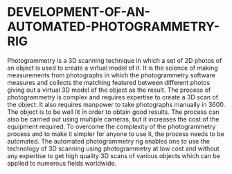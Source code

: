 # DEVELOPMENT-OF-AN-AUTOMATED-PHOTOGRAMMETRY-RIG
Photogrammetry is a 3D scanning technique in which a set of 2D photos of an object is used to create a virtual model of it. It is the science of making measurements from photographs in which the photogrammetry software measures and collects the matching featured between different photos giving out a virtual 3D model of the object as the result.
The process of photogrammetry is complex and requires expertise to create a 3D scan of the object. It also requires manpower to take photographs manually in 3600. The object is to be well lit in order to obtain good results. The process can also be carried out using multiple cameras, but it increases the cost of the equipment required. To overcome the complexity of the photogrammetry process and to make it simpler for anyone to use it, the process needs to be automated.
The automated photogrammetry rig enables one to use the technology of 3D scanning using photogrammetry at low cost and without any expertise to get high quality 3D scans of various objects which can be applied to numerous fields worldwide.
